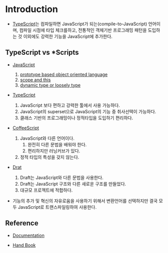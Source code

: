 # Introduction

* [TypeScript](https://www.typescriptlang.org/)는 컴파일하면 JavaScript가 되는(compile-to-JavaScript) 언어이며, 컴파일 시점에 타입 체크를하고, 전통적인 객체기반 프로그래밍 패턴을 도입하는 것 이외에도 강력한 기능을 JavaScript에 추가한다.

## TypeScript vs *Scripts

* [JavaScript]()
    1. [prototype based object oriented language]()
    2. [scope and this]()
    3. [dynamic type or loosely type]()

* [TypeScript](https://www.typescriptlang.org/)
    1. JavaScript 보다 편하고 강력한 툴에서 사용 가능하다.
    2. JavaScript의 superset으로 JavaScript의 기능 중 취사선택이 가능하다.
    3. 클래스 기반의 프로그래밍이나 정적타입을 도입하기 편리하다.

* [CoffeeScript](https://coffeescript.org/)
    1. JavaScript와 다른 언어이다.
        1. 완전히 다른 문법을 배워야 한다.
        2. 편리하지만 러닝커브가 있다.
    2. 정적 타입의 특성을 갖지 않는다.

* [Drat](https://www.dartlang.org/)
    1. Draft는 JavaScript와 다른 문법을 사용한다.
    2. Draft는 JavaScript 구조와 다른 새로운 구조를 만들었다.
    3. 대규모 프로젝트에 적합하다.

* 기능의 추가 및 혁신의 자유로움을 사용하기 위해서 변환언어를 선택하지만 결국 모두 JavaScript로 트랜스파일링하여 사용한다.

## Reference

* [Documentation](http://www.typescriptlang.org/docs/home.html)

* [Hand Book](https://typescript-kr.github.io/)